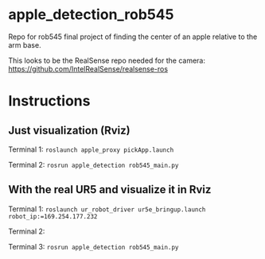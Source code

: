 # apple_detection_rob545
Repo for rob545 final project of finding the center of an apple relative to the arm base.


This looks to be the RealSense repo needed for the camera:
https://github.com/IntelRealSense/realsense-ros

# Instructions

## Just visualization (Rviz) 
Terminal 1:
`roslaunch apple_proxy pickApp.launch`

Terminal 2:
`rosrun apple_detection rob545_main.py`

## With the real UR5 and visualize it in Rviz
Terminal 1:
`roslaunch ur_robot_driver ur5e_bringup.launch robot_ip:=169.254.177.232`

Terminal 2:


Terminal 3:
`rosrun apple_detection rob545_main.py`


